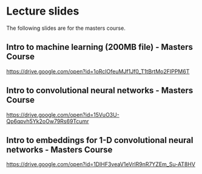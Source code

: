 # Lecture slides

The following slides are for the masters course.

## Intro to machine learning (200MB file) - Masters Course
https://drive.google.com/open?id=1oRclOfeuMJf1Jf0_T1tBrtMo2FIPPM6T

## Intro to convolutional neural networks - Masters Course
https://drive.google.com/open?id=15VuO3U-Qp6qpvh5Yk2oOw79Rs69Tcumr

## Intro to embeddings for 1-D convolutional neural networks - Masters Course
https://drive.google.com/open?id=1DIHF3veaV1eVrlR9nR7YZEm_Su-AT8HV
